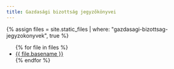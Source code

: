 ```yaml
---
title: Gazdasági bizottság jegyzőkönyvei
---
```


{% assign files = site.static_files | where: "gazdasagi-bizottsag-jegyzokonyvek", true %}
<ul>
{% for file in files %}
  <li>
   <a href="{{ site.basepath }}{{ file.path }}">{{ file.basename }}</a>
  </li>
{% endfor %}
</ul>

